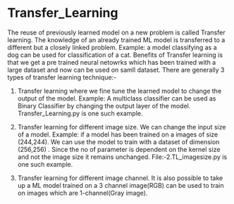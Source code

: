 # Transfer_Learning
The reuse of previously learned model on a new problem is called Transfer learning. The knowledge of an already trained ML model is transferred to a different but a closely linked problem. Example: a model classifying as a dog can be used for classification of a cat.
Benefits of Transfer learning is that we get a pre trained neural netowrks which has been trained with a large dataset and now can be used on samll dataset.
There are generally 3 types of transfer learning technique:-

   1. Transfer learning where we fine tune the learned model to change the output of the model. Example: A multiclass classifier can be used as Binary Classifier by changing the output layer of the model. Transfer_Learning.py is one such example.
   
   2. Transfer learning for different image size. We can change the input size of a model. Example: if a model has been trained on a images of size (244,244). We can use the model to train with a dataset of dimension (256,256) . Since the no of parameter is dependent on the kernel size and not the image size it remains unchanged. File:-2.TL_imagesize.py is one such example.
    
   3. Transfer learning for different image channel. It is also possible to take up a ML model trained on a 3 channel image(RGB) can be used to train on images which are 1-channel(Gray image).
